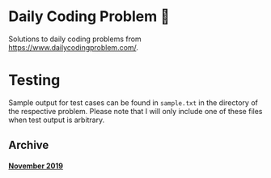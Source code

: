 # Daily Coding Problem 📅

 Solutions to daily coding problems from https://www.dailycodingproblem.com/.

# Testing

Sample output for test cases can be found in `sample.txt` in the directory of the respective problem. Please note that I will only include one of these files when test output is arbitrary.

## Archive
#### [November 2019](./2019/November)
